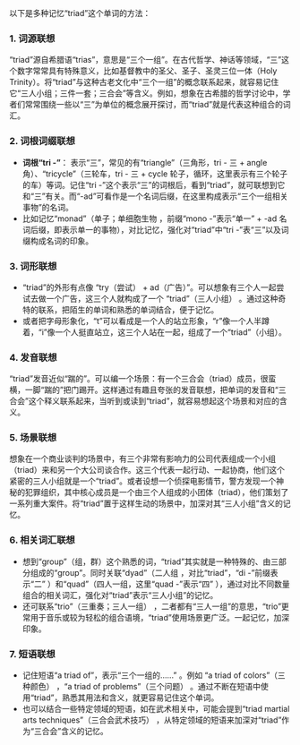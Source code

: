 以下是多种记忆“triad”这个单词的方法：

### 1. 词源联想
“triad”源自希腊语“trias”，意思是“三个一组”。在古代哲学、神话等领域，“三”这个数字常常具有特殊意义，比如基督教中的圣父、圣子、圣灵三位一体（Holy Trinity）。将“triad”与这种古老文化中“三个一组”的概念联系起来，就容易记住它“三人小组；三件一套；三合会”等含义。例如，想象在古希腊的哲学讨论中，学者们常常围绕一些以“三”为单位的概念展开探讨，而“triad”就是代表这种组合的词汇。 

### 2. 词根词缀联想 
 - **词根“tri -”**： 表示“三”，常见的有“triangle”（三角形，tri - 三 + angle 角）、“tricycle”（三轮车，tri - 三 + cycle 轮子，循环，这里表示有三个轮子的车）等词。记住“tri -”这个表示“三”的词根后，看到“triad”，就可联想到它和“三”有关。而“-ad”可看作是一个名词后缀，在这里构成表示“三个一组相关事物”的名词。 
 - 比如记忆“monad”（单子；单细胞生物 ，前缀“mono -”表示“单一” + -ad 名词后缀，即表示单一的事物），对比记忆，强化对“triad”中“tri -”表“三”以及词缀构成名词的印象。 

### 3. 词形联想 
 - “triad”的外形有点像 “try（尝试） + ad（广告）”。可以想象有三个人一起尝试去做一个广告，这三个人就构成了一个 “triad”（三人小组） 。通过这种奇特的联系，把陌生的单词和熟悉的单词结合，便于记忆。 
 - 或者把字母形象化，“t”可以看成是一个人的站立形象，“r”像一个人半蹲着，“i”像一个人挺直站立，这三个人站在一起，组成了一个“triad”（小组）。 

### 4. 发音联想 
“triad”发音近似“踹的”。可以编一个场景：有一个三合会（triad）成员，很蛮横，一脚“踹的”把门踢开。这样通过有趣且夸张的发音联想，把单词的发音和“三合会”这个释义联系起来，当听到或读到“triad”，就容易想起这个场景和对应的含义。 

### 5. 场景联想 
想象在一个商业谈判的场景中，有三个非常有影响力的公司代表组成一个小组（triad）来和另一个大公司谈合作。这三个代表一起行动、一起协商，他们这个紧密的三人小组就是一个“triad”。或者设想一个侦探电影情节，警方发现一个神秘的犯罪组织，其中核心成员是一个由三个人组成的小团体（triad），他们策划了一系列重大案件。将“triad”置于这样生动的场景中，加深对其“三人小组”含义的记忆。 

### 6. 相关词汇联想 
 - 想到“group”（组，群）这个熟悉的词，“triad”其实就是一种特殊的、由三部分组成的“group”。同时关联“dyad”（二人组 ，对比“triad”，“di -”前缀表示“二” ）和“quad”（四人一组，这里“quad -”表示“四” ），通过对比不同数量组合的相关词汇，强化对“triad”表示“三人小组”的记忆。 
 - 还可联系“trio”（三重奏；三人一组） ，二者都有“三人一组”的意思，“trio”更常用于音乐或较为轻松的组合语境，“triad”使用场景更广泛。一起记忆，加深印象。 

### 7. 短语联想 
 - 记住短语“a triad of”，表示“三个一组的……” 。例如 “a triad of colors”（三种颜色） ，“a triad of problems”（三个问题） 。通过不断在短语中使用“triad”，熟悉其用法和含义，就更容易记住这个单词。 
 - 也可以结合一些特定领域的短语，如在武术相关中，可能会提到“triad martial arts techniques”（三合会武术技巧） ，从特定领域的短语来加深对“triad”作为“三合会”含义的记忆。 